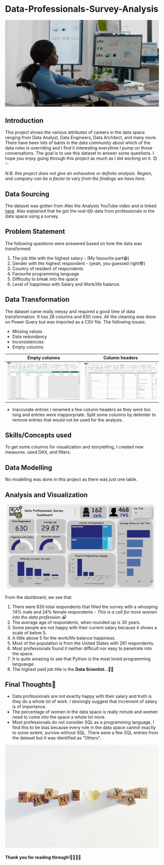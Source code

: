 # Data-Professionals-Survey-Analysis
![](Data_woman.jpg)

## Introduction

This project shows the various attributes of careers in the data space ranging from Data Analyst, Data Engineers, Data Architect, and many more. 
There have been lots of bants in the data community about which of the data roles is overriding and I find it interesting everytime I pump on those conversations.
The goal is to use this dataset to answer some questions.
I hope you enjoy going through this project as much as I did working on it. 😊✨

*N.B: this project does not give an exhaustive or definite analysis. Region, and company can be a factor to vary from the findings we have here.*

## Data Sourcing

The dataset was gotten from Alex the Analysts YouTube video and is linked [here](https://github.com/AlexTheAnalyst/Power-BI).
Alex explained that he got the *real-life* data from professionals in the data space using a survey.

## Problem Statement
The following questions were answered based on how the data was transformed:

1. The job title with the highest salary - (My favourite part😁)
2. Gender with the highest respondent - (yeah, you guessed right😎)
3. Country of resident of respondents
4. Favourite programming language
5. Difficulty to break into the space
6. Level of happiness with Salary and Work/life balance.

## Data Transformation

The dataset came really messy and required a good time of data transformation.
It has 28 columns and 630 rows.
All the cleaning was done on Power Query but was imported as a CSV file. 
The following issues:
- Missing values
- Data redundancy
- Inconsistencies
- Empty columns


Empty columns            |   Column headers
:-----------------------:|:-----------------:
![](Empty_cells_for.JPG)   | ![](Rename_headers.JPG)
- Inaccurate entries
I renamed a few column headers as they were too long and entries were inapporpriate.
Split some columns by delimiter to remove entries that would not be used for the analysis.
 

## Skills/Concepts used

To get some columns for visualization and storytelling, I created new measures.
used DAX, and filters.

## Data Modelling
No modelling was done in this project as there was just one table.

## Analysis and Visualization
![](Data_Professional_survey.JPG)

From the dashboard, we see that
1. There were 630 total respondents that filled the survey with a whooping 74% male and 24% female respondents - *This is a call for more women into the data profession.😀*
2. The average age of respondents, when rounded up is 30 years.
3. Some people are not happy with their current salary because it shows a scale of below 5.
4. A little above 5 for the work/life balance happiness.
5. Most of the population is from the United States with 261 respondents.
6. Most professionals found it neither difficult nor easy to penetrate into the space.
7. It is quite amazing to see that Python is the most loved programming languauge.
8. The highest paid job title is the **Data Scientist**...🤯🤯


## Final Thoughts🧨

- Data professionals are not exactly happy with their salary and truth is they do a whole lot of work. I stronngly suggest that increment of salary is of importance.
- The percentage of women in the data space is really minute and women need to come into the space a whole lot more.
- Most professionals do not consider SQL as a programming language, I find this to be bias because every role in the data space cannot exactly to some extent, survive without SQL. There were a few SQL entries from the dataset but it was identified as "Others".

![](courtney-hedger-t48eHCSCnds-unsplash.jpg)

#### Thank you for reading through!👊🏽🤝🏽



